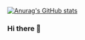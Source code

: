 [![Anurag's GitHub stats](https://github-readme-stats.vercel.app/api?username=cookyndi)](https://github.com/anuraghazra/github-readme-stats)


### Hi there 👋

<!--
**CookyNdi/cookyndi** is a ✨ _special_ ✨ repository because its `README.md` (this file) appears on your GitHub profile.

Here are some ideas to get you started:

- 🔭 I’m currently working on ...
- 🌱 I’m currently learning ...
- 👯 I’m looking to collaborate on ...
- 🤔 I’m looking for help with ...
- 💬 Ask me about ...
- 📫 How to reach me: ...
- 😄 Pronouns: ...
- ⚡ Fun fact: ...
-->
